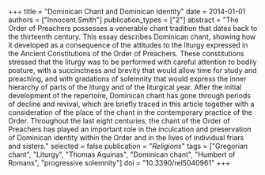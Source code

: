 +++
title = "Dominican Chant and Dominican Identity"
date = 2014-01-01
authors = ["Innocent Smith"]
publication_types = ["2"]
abstract = "The Order of Preachers possesses a venerable chant tradition that dates back to the thirteenth century. This essay describes Dominican chant, showing how it developed as a consequence of the attitudes to the liturgy expressed in the Ancient Constitutions of the Order of Preachers. These constitutions stressed that the liturgy was to be performed with careful attention to bodily posture, with a succinctness and brevity that would allow time for study and preaching, and with gradations of solemnity that would express the inner hierarchy of parts of the liturgy and of the liturgical year. After the initial development of the repertoire, Dominican chant has gone through periods of decline and revival, which are briefly traced in this article together with a consideration of the place of the chant in the contemporary practice of the Order. Throughout the last eight centuries, the chant of the Order of Preachers has played an important role in the inculcation and preservation of Dominican identity within the Order and in the lives of individual friars and sisters."
selected = false
publication = "*Religions*"
tags = ["Gregorian chant", "Liturgy", "Thomas Aquinas", "Dominican chant", "Humbert of Romans", "progressive solemnity"]
doi = "10.3390/rel5040961"
+++


